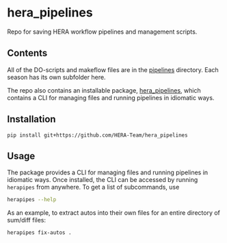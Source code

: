 # hera_pipelines

Repo for saving HERA workflow pipelines and management scripts.


## Contents

All of the DO-scripts and makeflow files are in the [pipelines](pipelines/) directory.
Each season has its own subfolder here.

The repo also contains an installable package, [hera_pipelines](src.hera_pipelines/),
which contains a CLI for managing files and running pipelines in idiomatic ways.

## Installation

``pip install git+https://github.com/HERA-Team/hera_pipelines``

## Usage

The package provides a CLI for managing files and running pipelines in idiomatic ways.
Once installed, the CLI can be accessed by running ``herapipes`` from anywhere. To get
a list of subcommands, use

```bash
herapipes --help
```

As an example, to extract autos into their own files for an entire directory of
sum/diff files:

```bash
herapipes fix-autos .
```
